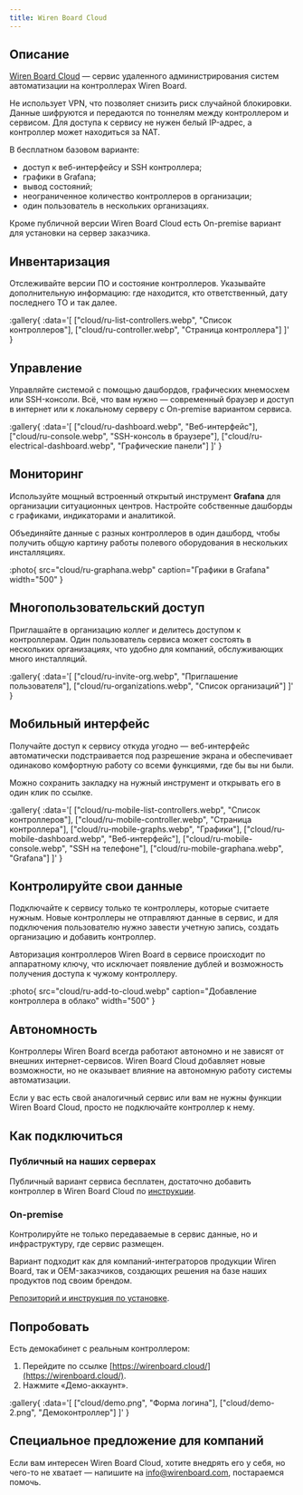 ```yaml
---
title: Wiren Board Cloud
---
```


## Описание  
[Wiren Board Cloud](https://wirenboard.cloud/) — сервис удаленного администрирования систем автоматизации на контроллерах Wiren Board.  

Не использует VPN, что позволяет снизить риск случайной блокировки. Данные шифруются и передаются по тоннелям между контроллером и сервисом. Для доступа к сервису не нужен белый IP-адрес, а контроллер может находиться за NAT.  

В бесплатном базовом варианте:  
- доступ к веб-интерфейсу и SSH контроллера;
- графики в Grafana;
- вывод состояний;
- неограниченное количество контроллеров в организации;
- один пользователь в нескольких организациях.

Кроме публичной версии Wiren Board Cloud есть On-premise вариант для установки на сервер заказчика.  

## Инвентаризация  
Отслеживайте версии ПО и состояние контроллеров. Указывайте дополнительную информацию: где находится, кто ответственный, дату последнего ТО и так далее.  

:gallery{
    :data='[
        ["cloud/ru-list-controllers.webp", "Список контроллеров"],
        ["cloud/ru-controller.webp", "Страница контроллера"]
    ]'
}

## Управление  
Управляйте системой с помощью дашбордов, графических мнемосхем или SSH-консоли. Всё, что вам нужно — современный браузер и доступ в интернет или к локальному серверу с On-premise вариантом сервиса.  

:gallery{
    :data='[
        ["cloud/ru-dashboard.webp", "Веб-интерфейс"],
        ["cloud/ru-console.webp", "SSH-консоль в браузере"],
        ["cloud/ru-electrical-dashboard.webp", "Графические панели"]
    ]'
}

## Мониторинг  
Используйте мощный встроенный открытый инструмент **Grafana** для организации ситуационных центров. Настройте собственные дашборды с графиками, индикаторами и аналитикой.  

Объединяйте данные с разных контроллеров в один дашборд, чтобы получить общую картину работы полевого оборудования в нескольких инсталляциях.  

:photo{
    src="cloud/ru-graphana.webp"
    caption="Графики в Grafana"
    width="500"
}

## Многопользовательский доступ  
Приглашайте в организацию коллег и делитесь доступом к контроллерам. Один пользователь сервиса может состоять в нескольких организациях, что удобно для компаний, обслуживающих много инсталляций.  

:gallery{
    :data='[
        ["cloud/ru-invite-org.webp", "Приглашение пользователя"],
        ["cloud/ru-organizations.webp", "Список организаций"]
    ]'
}

## Мобильный интерфейс  
Получайте доступ к сервису откуда угодно — веб-интерфейс автоматически подстраивается под разрешение экрана и обеспечивает одинаково комфортную работу со всеми функциями, где бы вы ни были.  

Можно сохранить закладку на нужный инструмент и открывать его в один клик по ссылке.  

:gallery{
    :data='[
        ["cloud/ru-mobile-list-controllers.webp", "Список контроллеров"],
        ["cloud/ru-mobile-controller.webp", "Страница контроллера"],
        ["cloud/ru-mobile-graphs.webp", "Графики"],
        ["cloud/ru-mobile-dashboard.webp", "Веб-интерфейс"],
        ["cloud/ru-mobile-console.webp", "SSH на телефоне"],
        ["cloud/ru-mobile-graphana.webp", "Grafana"]
    ]'
}

## Контролируйте свои данные  
Подключайте к сервису только те контроллеры, которые считаете нужным. Новые контроллеры не отправляют данные в сервис, и для подключения пользователю нужно завести учетную запись, создать организацию и добавить контроллер.  

Авторизация контроллеров Wiren Board в сервисе происходит по аппаратному ключу, что исключает появление дублей и возможность получения доступа к чужому контроллеру.  

:photo{
    src="cloud/ru-add-to-cloud.webp"
    caption="Добавление контроллера в облако"
    width="500"
}

## Автономность  
Контроллеры Wiren Board всегда работают автономно и не зависят от внешних интернет-сервисов. Wiren Board Cloud добавляет новые возможности, но не оказывает влияние на автономную работу системы автоматизации.  

Если у вас есть свой аналогичный сервис или вам не нужны функции Wiren Board Cloud, просто не подключайте контроллер к нему.  

## Как подключиться  

### Публичный на наших серверах
Публичный вариант сервиса бесплатен, достаточно добавить контроллер в Wiren Board Cloud по [инструкции](https://wirenboard.com/wiki/Wiren_Board_Cloud). 

### On-premise  
Контролируйте не только передаваемые в сервис данные, но и инфраструктуру, где сервис размещен.  

Вариант подходит как для компаний-интеграторов продукции Wiren Board, так и OEM-заказчиков, создающих решения на базе наших продуктов под своим брендом.  

[Репозиторий и инструкция по установке](https://github.com/wirenboard/cloud-on-premise).

## Попробовать  
Есть демокабинет с реальным контроллером:
1. Перейдите по ссылке [https://wirenboard.cloud/](https://wirenboard.cloud/).
2. Нажмите «Демо-аккаунт».

:gallery{
  :data='[
    ["cloud/demo.png", "Форма логина"],
    ["cloud/demo-2.png", "Демоконтроллер"]
  ]'
}

## Специальное предложение для компаний  
Если вам интересен Wiren Board Cloud, хотите внедрять его у себя, но чего-то не хватает — напишите на [info@wirenboard.com](mailto:info@wirenboard.com), постараемся помочь.
